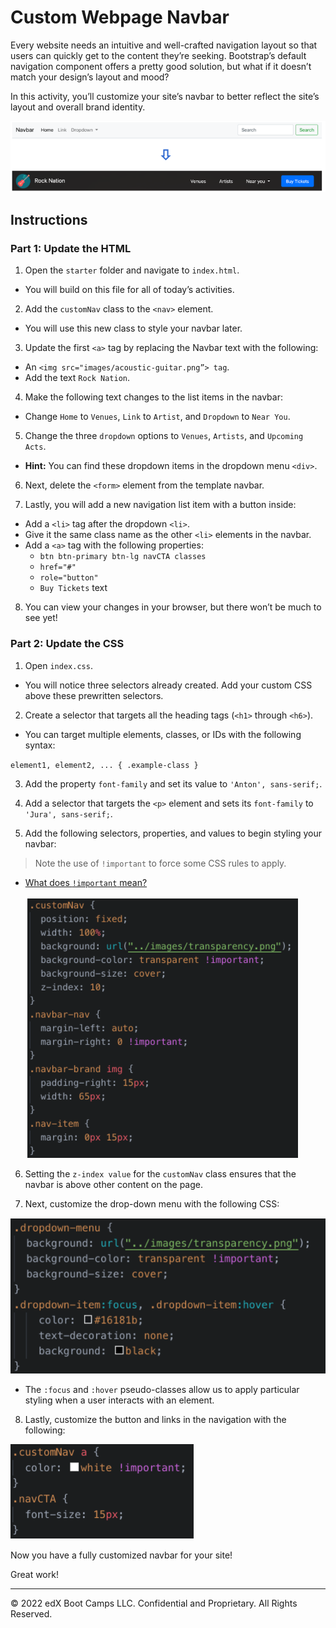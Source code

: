# Custom Webpage Navbar

Every website needs an intuitive and well-crafted navigation layout so that users can quickly get to the content they’re seeking. Bootstrap’s default navigation component offers a pretty good solution, but what if it doesn’t match your design’s layout and mood? 

In this activity, you’ll customize your site’s navbar to better reflect the site’s layout and overall brand identity.

  ![Custom Navbar Solution](./images/custom-navbar-solution.png)

## Instructions

### Part 1: Update the HTML

1. Open the `starter` folder and navigate to `index.html`. 
- You will build on this file for all of today’s activities.

2. Add the `customNav` class to the `<nav>` element.
- You will use this new class to style your navbar later.

3. Update the first `<a>` tag by replacing the Navbar text with the following:
- An `<img src="images/acoustic-guitar.png”> tag`.
- Add the text `Rock Nation`.

4. Make the following text changes to the list items in the navbar:
- Change `Home` to `Venues`, `Link` to `Artist`, and `Dropdown` to `Near You`.

5. Change the three `dropdown` options to `Venues`, `Artists`, and `Upcoming Acts`.
- **Hint:** You can find these dropdown items in the dropdown menu `<div>`.

6. Next, delete the `<form>` element from the template navbar.

7. Lastly, you will add a new navigation list item with a button inside:
- Add a `<li>` tag after the dropdown `<li>`.
- Give it the same class name as the other `<li>` elements in the navbar.
- Add a `<a>` tag with the following properties:
  - `btn btn-primary btn-lg navCTA classes`
  - `href="#"`
  - `role="button"`
  - `Buy Tickets` text

8. You can view your changes in your browser, but there won’t be much to see yet!

### Part 2: Update the CSS

1. Open `index.css`.
- You will notice three selectors already created. Add your custom CSS above these prewritten selectors.

2. Create a selector that targets all the heading tags (`<h1>` through `<h6>`).

- You can target multiple elements, classes, or IDs with the following syntax:

 `element1, element2, ... {
   .example-class
}`

3. Add the property `font-family` and set its value to `'Anton', sans-serif;`.

4. Add a selector that targets the `<p>` element and sets its `font-family` to `'Jura', sans-serif;`.

5. Add the following selectors, properties, and values to begin styling your navbar:

> Note the use of `!important` to force some CSS rules to apply.

- [What does `!important` mean?](https://www.lifewire.com/what-does-important-mean-in-css-3466876)

  ![!important CSS](./images/important-css.png)

6. Setting the `z-index value` for the `customNav` class ensures that the navbar is above other content on the page.

7. Next, customize the drop-down menu with the following CSS:
	
  ![Dropdown Customization](./images/dropdown-customization.png)

- The `:focus` and `:hover` pseudo-classes allow us to apply particular styling when a user interacts with an element.

8. Lastly, customize the button and links in the navigation with the following:

  ![Button Customization](./images/button-customization.png)

Now you have a fully customized navbar for your site!


Great work!

---

© 2022 edX Boot Camps LLC. Confidential and Proprietary. All Rights Reserved.
